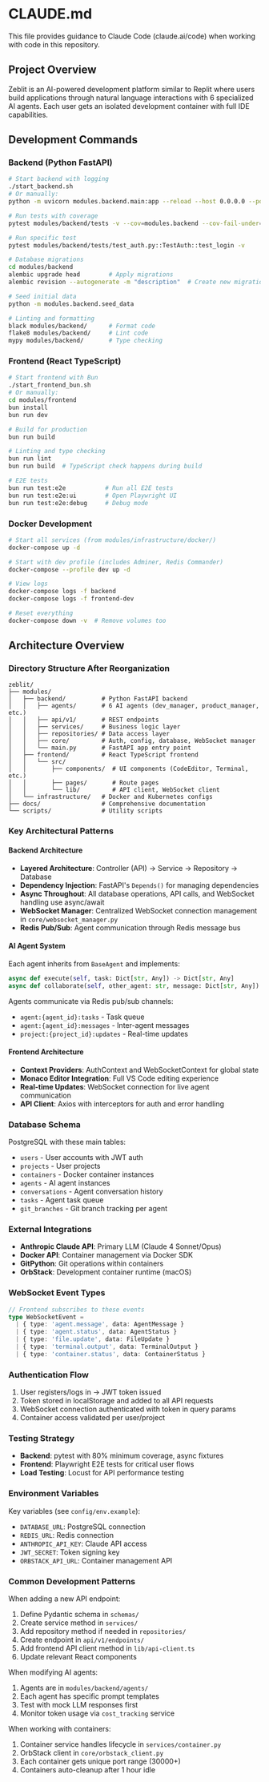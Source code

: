 # CLAUDE.md

This file provides guidance to Claude Code (claude.ai/code) when working with code in this repository.

## Project Overview

Zeblit is an AI-powered development platform similar to Replit where users build applications through natural language interactions with 6 specialized AI agents. Each user gets an isolated development container with full IDE capabilities.

## Development Commands

### Backend (Python FastAPI)
```bash
# Start backend with logging
./start_backend.sh
# Or manually:
python -m uvicorn modules.backend.main:app --reload --host 0.0.0.0 --port 8000

# Run tests with coverage
pytest modules/backend/tests -v --cov=modules.backend --cov-fail-under=80

# Run specific test
pytest modules/backend/tests/test_auth.py::TestAuth::test_login -v

# Database migrations
cd modules/backend
alembic upgrade head        # Apply migrations
alembic revision --autogenerate -m "description"  # Create new migration

# Seed initial data
python -m modules.backend.seed_data

# Linting and formatting
black modules/backend/      # Format code
flake8 modules/backend/     # Lint code
mypy modules/backend/       # Type checking
```

### Frontend (React TypeScript)
```bash
# Start frontend with Bun
./start_frontend_bun.sh
# Or manually:
cd modules/frontend
bun install
bun run dev

# Build for production
bun run build

# Linting and type checking
bun run lint
bun run build  # TypeScript check happens during build

# E2E tests
bun run test:e2e           # Run all E2E tests
bun run test:e2e:ui        # Open Playwright UI
bun run test:e2e:debug     # Debug mode
```

### Docker Development
```bash
# Start all services (from modules/infrastructure/docker/)
docker-compose up -d

# Start with dev profile (includes Adminer, Redis Commander)
docker-compose --profile dev up -d

# View logs
docker-compose logs -f backend
docker-compose logs -f frontend-dev

# Reset everything
docker-compose down -v  # Remove volumes too
```

## Architecture Overview

### Directory Structure After Reorganization
```
zeblit/
├── modules/
│   ├── backend/          # Python FastAPI backend
│   │   ├── agents/       # 6 AI agents (dev_manager, product_manager, etc.)
│   │   ├── api/v1/       # REST endpoints
│   │   ├── services/     # Business logic layer
│   │   ├── repositories/ # Data access layer
│   │   ├── core/         # Auth, config, database, WebSocket manager
│   │   └── main.py       # FastAPI app entry point
│   ├── frontend/         # React TypeScript frontend
│   │   └── src/
│   │       ├── components/  # UI components (CodeEditor, Terminal, etc.)
│   │       ├── pages/       # Route pages
│   │       └── lib/         # API client, WebSocket client
│   └── infrastructure/   # Docker and Kubernetes configs
├── docs/                 # Comprehensive documentation
└── scripts/              # Utility scripts
```

### Key Architectural Patterns

#### Backend Architecture
- **Layered Architecture**: Controller (API) → Service → Repository → Database
- **Dependency Injection**: FastAPI's `Depends()` for managing dependencies
- **Async Throughout**: All database operations, API calls, and WebSocket handling use async/await
- **WebSocket Manager**: Centralized WebSocket connection management in `core/websocket_manager.py`
- **Redis Pub/Sub**: Agent communication through Redis message bus

#### AI Agent System
Each agent inherits from `BaseAgent` and implements:
```python
async def execute(self, task: Dict[str, Any]) -> Dict[str, Any]
async def collaborate(self, other_agent: str, message: Dict[str, Any])
```

Agents communicate via Redis pub/sub channels:
- `agent:{agent_id}:tasks` - Task queue
- `agent:{agent_id}:messages` - Inter-agent messages
- `project:{project_id}:updates` - Real-time updates

#### Frontend Architecture
- **Context Providers**: AuthContext and WebSocketContext for global state
- **Monaco Editor Integration**: Full VS Code editing experience
- **Real-time Updates**: WebSocket connection for live agent communication
- **API Client**: Axios with interceptors for auth and error handling

### Database Schema
PostgreSQL with these main tables:
- `users` - User accounts with JWT auth
- `projects` - User projects
- `containers` - Docker container instances
- `agents` - AI agent instances
- `conversations` - Agent conversation history
- `tasks` - Agent task queue
- `git_branches` - Git branch tracking per agent

### External Integrations
- **Anthropic Claude API**: Primary LLM (Claude 4 Sonnet/Opus)
- **Docker API**: Container management via Docker SDK
- **GitPython**: Git operations within containers
- **OrbStack**: Development container runtime (macOS)

### WebSocket Event Types
```typescript
// Frontend subscribes to these events
type WebSocketEvent = 
  | { type: 'agent.message', data: AgentMessage }
  | { type: 'agent.status', data: AgentStatus }
  | { type: 'file.update', data: FileUpdate }
  | { type: 'terminal.output', data: TerminalOutput }
  | { type: 'container.status', data: ContainerStatus }
```

### Authentication Flow
1. User registers/logs in → JWT token issued
2. Token stored in localStorage and added to all API requests
3. WebSocket connection authenticated with token in query params
4. Container access validated per user/project

### Testing Strategy
- **Backend**: pytest with 80% minimum coverage, async fixtures
- **Frontend**: Playwright E2E tests for critical user flows
- **Load Testing**: Locust for API performance testing

### Environment Variables
Key variables (see `config/env.example`):
- `DATABASE_URL`: PostgreSQL connection
- `REDIS_URL`: Redis connection
- `ANTHROPIC_API_KEY`: Claude API access
- `JWT_SECRET`: Token signing key
- `ORBSTACK_API_URL`: Container management API

### Common Development Patterns

When adding a new API endpoint:
1. Define Pydantic schema in `schemas/`
2. Create service method in `services/`
3. Add repository method if needed in `repositories/`
4. Create endpoint in `api/v1/endpoints/`
5. Add frontend API client method in `lib/api-client.ts`
6. Update relevant React components

When modifying AI agents:
1. Agents are in `modules/backend/agents/`
2. Each agent has specific prompt templates
3. Test with mock LLM responses first
4. Monitor token usage via `cost_tracking` service

When working with containers:
1. Container service handles lifecycle in `services/container.py`
2. OrbStack client in `core/orbstack_client.py`
3. Each container gets unique port range (30000+)
4. Containers auto-cleanup after 1 hour idle